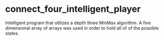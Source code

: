# connect_four_intelligent_player
Intelligent program that utilizes a depth three MinMax algorithm. A five dimensional array of arrays was used in order to hold all of of the possible states.
